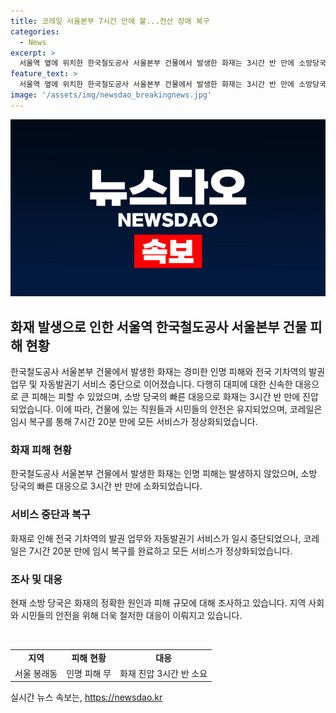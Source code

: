 ```yaml
---
title: 코레일 서울본부 7시간 만에 불...전산 장애 복구
categories:
  - News
excerpt: >
  서울역 옆에 위치한 한국철도공사 서울본부 건물에서 발생한 화재는 3시간 반 만에 소방당국에 의해 진압되었습니다. 건물 내에 있던 직원들은 모두 대피하여 인명피해는 발생하지 않았으며, 화재로 인해 기차역의 발권 업무와 자동발권기 이용이 일시 중단되었지만, 코레일은 임시 복구를 마쳐 모든 서비스가 정상 운영에 들어갔다고 밝혔습니다. 소방당국은 화재 원인과 피해 규모를 조사 중이며, 자세한 내용은 YTN을 통해 확인할 수 있습니다.
feature_text: >
  서울역 옆에 위치한 한국철도공사 서울본부 건물에서 발생한 화재는 3시간 반 만에 소방당국에 의해 진압되었습니다. 건물 내에 있던 직원들은 모두 대피하여 인명피해는 발생하지 않았으며, 화재로 인해 기차역의 발권 업무와 자동발권기 이용이 일시 중단되었지만, 코레일은 임시 복구를 마쳐 모든 서비스가 정상 운영에 들어갔다고 밝혔습니다. 소방당국은 화재 원인과 피해 규모를 조사 중이며, 자세한 내용은 YTN을 통해 확인할 수 있습니다.
image: '/assets/img/newsdao_breakingnews.jpg'
---
```


<p><img src="/assets/img/newsdao_breakingnews.jpg" alt="flaretime 속보" /></p>

<h2>화재 발생으로 인한 서울역 한국철도공사 서울본부 건물 피해 현황</h2>

<p>한국철도공사 서울본부 건물에서 발생한 화재는 경미한 인명 피해와 전국 기차역의 발권 업무 및 자동발권기 서비스 중단으로 이어졌습니다. 다행히 대피에 대한 신속한 대응으로 큰 피해는 피할 수 있었으며, 소방 당국의 빠른 대응으로 화재는 3시간 반 만에 진압되었습니다. 이에 따라, 건물에 있는 직원들과 시민들의 안전은 유지되었으며, 코레일은 임시 복구를 통해 7시간 20분 만에 모든 서비스가 정상화되었습니다.</p>

<h3>화재 피해 현황</h3>

<p>한국철도공사 서울본부 건물에서 발생한 화재는 인명 피해는 발생하지 않았으며, 소방 당국의 빠른 대응으로 3시간 반 만에 소화되었습니다.</p>

<h3>서비스 중단과 복구</h3>

<p>화재로 인해 전국 기차역의 발권 업무와 자동발권기 서비스가 일시 중단되었으나, 코레일은 7시간 20분 만에 임시 복구를 완료하고 모든 서비스가 정상화되었습니다. </p>

<h3>조사 및 대응</h3>

<p>현재 소방 당국은 화재의 정확한 원인과 피해 규모에 대해 조사하고 있습니다. 지역 사회와 시민들의 안전을 위해 더욱 철저한 대응이 이뤄지고 있습니다.</p>

<p data-ke-size="size16">&nbsp;</p>

<table>
<tbody>
<tr>
<td style="text-align: center; height: 17px;"><b>지역</b></td>
<td style="text-align: center; height: 17px;"><b>피해 현황</b></td>
<td style="text-align: center; height: 17px;"><b>대응</b></td>
</tr>
<tr>
<td style="text-align: center; height: 17px;">서울 봉래동</td>
<td style="text-align: center; height: 17px;">인명 피해 무</td>
<td style="text-align: center; height: 17px;">화재 진압 3시간 반 소요</td>
</tr>
</tbody>
</table>
실시간 뉴스 속보는, <a href="https://newsdao.kr" rel="dofollow">https://newsdao.kr</a>



